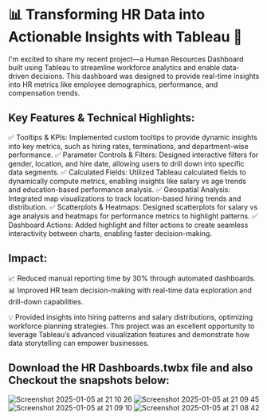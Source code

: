 # 📊 Transforming HR Data into Actionable Insights with Tableau 🚀

I'm excited to share my recent project—a Human Resources Dashboard built using Tableau to streamline workforce analytics and enable data-driven decisions. This dashboard was designed to provide real-time insights into HR metrics like employee demographics, performance, and compensation trends.

## Key Features & Technical Highlights:
✅ Tooltips & KPIs: Implemented custom tooltips to provide dynamic insights into key metrics, such as hiring rates, terminations, and department-wise performance.
✅ Parameter Controls & Filters: Designed interactive filters for gender, location, and hire date, allowing users to drill down into specific data segments.
✅ Calculated Fields: Utilized Tableau calculated fields to dynamically compute metrics, enabling insights like salary vs age trends and education-based performance analysis.
✅ Geospatial Analysis: Integrated map visualizations to track location-based hiring trends and distribution.
✅ Scatterplots & Heatmaps: Designed scatterplots for salary vs age analysis and heatmaps for performance metrics to highlight patterns.
✅ Dashboard Actions: Added highlight and filter actions to create seamless interactivity between charts, enabling faster decision-making.

## Impact:
📈 Reduced manual reporting time by 30% through automated dashboards.
📊 Improved HR team decision-making with real-time data exploration and drill-down capabilities.

💡 Provided insights into hiring patterns and salary distributions, optimizing workforce planning strategies.
This project was an excellent opportunity to leverage Tableau’s advanced visualization features and demonstrate how data storytelling can empower businesses.

## Download the HR Dashboards.twbx file and also Checkout the snapshots below:

![Screenshot 2025-01-05 at 21 10 26](https://github.com/user-attachments/assets/5b7c59aa-665f-4fcb-8bd6-e6f90d144377)
![Screenshot 2025-01-05 at 21 09 45](https://github.com/user-attachments/assets/a05e2f09-e00f-48e4-99f2-94e11b09ec4f)
![Screenshot 2025-01-05 at 21 09 10](https://github.com/user-attachments/assets/19945aec-8444-4e92-8978-04dbf775023b)
![Screenshot 2025-01-05 at 21 08 42](https://github.com/user-attachments/assets/13f43c66-21c7-4d59-b6de-dfa4ccdf6254)
